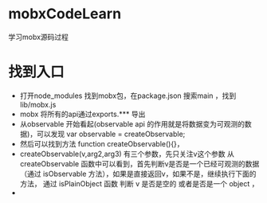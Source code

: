 # mobxCodeLearn
学习mobx源码过程
# 找到入口
* 打开node_modules 找到mobx包，在package.json 搜索main ，找到lib/mobx.js 
* mobx 将所有的api通过exports.*** 导出
* 从observable 开始看起(observable api 的作用就是将数据变为可观测的数据)，可以发现 var observable = createObservable;
* 然后可以找到方法 function createObservable(){}， 
* createObservable(v,arg2,arg3) 有三个参数，先只关注v这个参数 从createObservable 函数中可以看到，首先判断v是否是一个已经可观测的数据（通过 isObservable 方法），如果是直接返回v，如果不是，继续执行下面的方法， 通过 isPlainObject 函数 判断 v 是否是空的 或者是否是一个 object ，
* 
